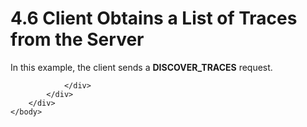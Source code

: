 <html dir="LTR" xmlns:mshelp="http://msdn.microsoft.com/mshelp" xmlns:ddue="http://ddue.schemas.microsoft.com/authoring/2003/5" xmlns:xlink="http://www.w3.org/1999/xlink" xmlns:tool="http://www.microsoft.com/tooltip">
    <head>
        <meta http-equiv="Content-Type" content="text/html; CHARSET=utf-8"></meta>
        <meta name="save" content="history"></meta>
        <title>4.6 Client Obtains a List of Traces from the Server</title>
        <xml>
            <mshelp:toctitle title="4.6 Client Obtains a List of Traces from the Server"></mshelp:toctitle>
            <mshelp:rltitle title="[MS-SSAS]: Client Obtains a List of Traces from the Server"></mshelp:rltitle>
            <mshelp:keyword index="A" term="64a6571e-44e9-4434-8541-737d42f05361"></mshelp:keyword>
            <mshelp:attr name="DCSext.ContentType" value="open specification"></mshelp:attr>
            <mshelp:attr name="AssetID" value="64a6571e-44e9-4434-8541-737d42f05361"></mshelp:attr>
            <mshelp:attr name="TopicType" value="kbRef"></mshelp:attr>
            <mshelp:attr name="DCSext.Title" value="[MS-SSAS]: Client Obtains a List of Traces from the Server" />
        </xml>
    </head>
    <body>
        <div id="header">
            <h1 class="heading">4.6 Client Obtains a List of Traces from the Server</h1>
        </div>
        <div id="mainSection">
            <div id="mainBody">
                <div id="allHistory" class="saveHistory"></div>
                <div id="sectionSection0" class="section" name="collapseableSection">
                    

<p>In this example, the client sends a <b>DISCOVER_TRACES</b>
request.</p>


                </div>
            </div>
        </div>
    </body>
</html>